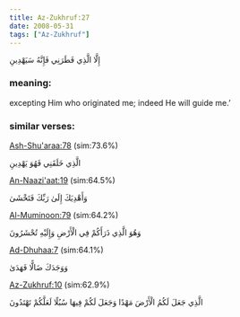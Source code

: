 ```yaml
---
title: Az-Zukhruf:27
date: 2008-05-31
tags: ["Az-Zukhruf"]
---
```

إِلَّا الَّذِي فَطَرَنِي فَإِنَّهُ سَيَهْدِينِ
### meaning: 
excepting Him who originated me; indeed He will guide me.’
### similar verses: 

[Ash-Shu'araa:78](/26/78) (sim:73.6%)

الَّذِي خَلَقَنِي فَهُوَ يَهْدِينِ

[An-Naazi'aat:19](/79/19) (sim:64.5%)

وَأَهْدِيَكَ إِلَىٰ رَبِّكَ فَتَخْشَىٰ

[Al-Muminoon:79](/23/79) (sim:64.2%)

وَهُوَ الَّذِي ذَرَأَكُمْ فِي الْأَرْضِ وَإِلَيْهِ تُحْشَرُونَ

[Ad-Dhuhaa:7](/93/7) (sim:64.1%)

وَوَجَدَكَ ضَالًّا فَهَدَىٰ

[Az-Zukhruf:10](/43/10) (sim:62.9%)

الَّذِي جَعَلَ لَكُمُ الْأَرْضَ مَهْدًا وَجَعَلَ لَكُمْ فِيهَا سُبُلًا لَعَلَّكُمْ تَهْتَدُونَ
